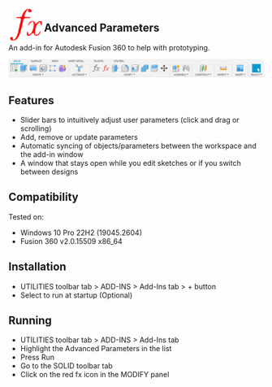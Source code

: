 <img align="left" width="70" height="70" src="/commands/AdvancedParameters/resources/64x64.png" alt="Advanced Parameters">

## Advanced Parameters

An add-in for Autodesk Fusion 360 to help with prototyping.

![Toolbar](/commands/AdvancedParameters/resources/toolbar.png "Toolbar")

## Features

- Slider bars to intuitively adjust user parameters (click and drag or scrolling)
- Add, remove or update parameters
- Automatic syncing of objects/parameters between the workspace and the add-in window
- A window that stays open while you edit sketches or if you switch between designs

## Compatibility

Tested on:

- Windows 10 Pro 22H2 (19045.2604)
- Fusion 360 v2.0.15509 x86_64

## Installation

- UTILITIES toolbar tab > ADD-INS > Add-Ins tab > + button
- Select to run at startup (Optional)

## Running

- UTILITIES toolbar tab > ADD-INS > Add-Ins tab
- Highlight the Advanced Parameters in the list
- Press Run
- Go to the SOLID toolbar tab
- Click on the red fx icon in the MODIFY panel
